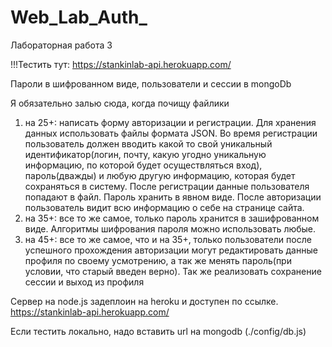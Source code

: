 # Web_Lab_Auth_
Лабораторная работа 3

!!!Тестить тут: https://stankinlab-api.herokuapp.com/

Пароли в шифрованном виде, пользователи и сессии в mongoDb

Я обязательно залью сюда, когда почищу файлики

1. на 25+: написать форму авторизации и регистрации. Для хранения данных использовать файлы формата JSON. Во время регистрации пользователь должен вводить какой то свой уникальный идентификатор(логин, почту, какую угодно уникальную информацию, по которой будет осуществляться вход), пароль(дважды) и любую другую информацию, которая будет сохраняться в систему. После регистрации данные пользователя попадают в файл. Пароль хранить в явном виде. После авторизации пользователь видит всю информацию о себе на странице сайта.
2. на 35+: все то же самое, только пароль хранится в зашифрованном виде. Алгоритмы шифрования пароля можно использовать любые. 
3. на 45+: все то же самое, что и на 35+, только пользователи после успешного прохождения авторизации могут редактировать данные профиля по своему усмотрению, а так же менять пароль(при условии, что старый введен верно). Так же реализовать сохранение сессии и выход из профиля

Сервер на node.js задеплоин на heroku и доступен по ссылке.
https://stankinlab-api.herokuapp.com/

Если тестить локально, надо вставить url на mongodb (./config/db.js)

